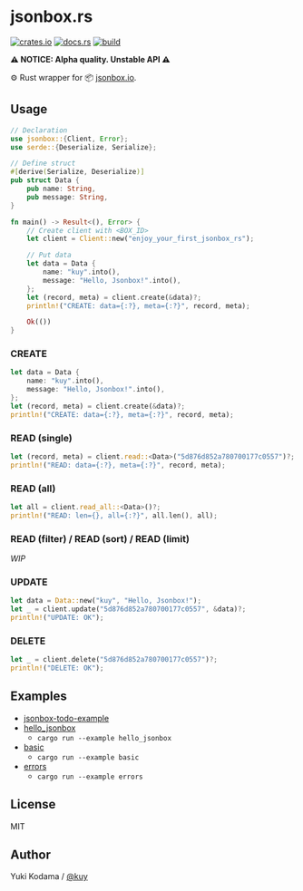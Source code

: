 # jsonbox.rs

[![crates.io](https://img.shields.io/crates/v/jsonbox.svg)](https://crates.io/crates/jsonbox)
[![docs.rs](https://docs.rs/jsonbox/badge.svg)](https://docs.rs/jsonbox)
[![build](https://github.com/kuy/jsonbox-rs/workflows/build/badge.svg)](https://github.com/kuy/jsonbox-rs/actions)

**⚠️ NOTICE: Alpha quality. Unstable API ⚠️**

⚙️ Rust wrapper for 📦 [jsonbox.io](https://jsonbox.io/).

## Usage

```rust
// Declaration
use jsonbox::{Client, Error};
use serde::{Deserialize, Serialize};

// Define struct
#[derive(Serialize, Deserialize)]
pub struct Data {
    pub name: String,
    pub message: String,
}

fn main() -> Result<(), Error> {
    // Create client with <BOX_ID>
    let client = Client::new("enjoy_your_first_jsonbox_rs");

    // Put data
    let data = Data {
        name: "kuy".into(),
        message: "Hello, Jsonbox!".into(),
    };
    let (record, meta) = client.create(&data)?;
    println!("CREATE: data={:?}, meta={:?}", record, meta);

    Ok(())
}
```

### CREATE

```rust
let data = Data {
    name: "kuy".into(),
    message: "Hello, Jsonbox!".into(),
};
let (record, meta) = client.create(&data)?;
println!("CREATE: data={:?}, meta={:?}", record, meta);
```

### READ (single)

```rust
let (record, meta) = client.read::<Data>("5d876d852a780700177c0557")?;
println!("READ: data={:?}, meta={:?}", record, meta);
```

### READ (all)

```rust
let all = client.read_all::<Data>()?;
println!("READ: len={}, all={:?}", all.len(), all);
```

### READ (filter) / READ (sort) / READ (limit)

_WIP_

### UPDATE

```rust
let data = Data::new("kuy", "Hello, Jsonbox!");
let _ = client.update("5d876d852a780700177c0557", &data)?;
println!("UPDATE: OK");
```

### DELETE

```rust
let _ = client.delete("5d876d852a780700177c0557")?;
println!("DELETE: OK");
```

## Examples

- [jsonbox-todo-example](https://github.com/kuy/jsonbox-todo-example)
- [hello_jsonbox](https://github.com/kuy/jsonbox-rs/blob/master/examples/hello_jsonbox.rs)
  - `cargo run --example hello_jsonbox`
- [basic](https://github.com/kuy/jsonbox-rs/blob/master/examples/basic.rs)
  - `cargo run --example basic`
- [errors](https://github.com/kuy/jsonbox-rs/blob/master/examples/errors.rs)
  - `cargo run --example errors`

## License

MIT

## Author

Yuki Kodama / [@kuy](https://twitter.com/kuy)
